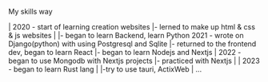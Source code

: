 My skills way

|
2020 - start of learning creation websites
|- lerned to make up html & css & js websites
|
|- began to learn Backend, learn Python
2021 - wrote on Django(python) with using Postgresql and Sqlite
|- returned to the frontend dev, began to learn React
|- began to learn Nodejs and Nextjs
|
2022 - began to use Mongodb with Nextjs projects
|- practiced with Nextjs
|
|
2023 - began to learn Rust lang
|
|-try to use tauri, ActixWeb
|
...